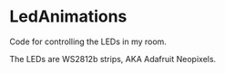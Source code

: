# LedAnimations
Code for controlling the LEDs in my room.

The LEDs are WS2812b strips, AKA Adafruit Neopixels.
